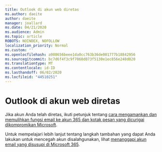 ```yaml
---
title: Outlook di akun web diretas
ms.author: daeite
author: daeite
manager: joallard
ms.date: 04/21/2020
ms.audience: Admin
ms.topic: article
ROBOTS: NOINDEX, NOFOLLOW
localization_priority: Normal
ms.custom: ''
ms.openlocfilehash: a988656beee1da0cc763b36de001777b18842956
ms.sourcegitcommit: bc7d6f4f3c9f7060d073f5130e1ec856e248d020
ms.translationtype: MT
ms.contentlocale: id-ID
ms.lasthandoff: 06/02/2020
ms.locfileid: "44510251"
---
```

# <a name="outlook-on-the-web-account-hacked"></a>Outlook di akun web diretas

Jika akun Anda telah diretas, ikuti petunjuk tentang [cara mengamankan dan memulihkan fungsi email ke akun 365 dan kotak pesan yang dicurigai dikompromikan Microsoft](https://docs.microsoft.com/microsoft-365/security/office-365-security/responding-to-a-compromised-email-account).

Untuk mempelajari lebih lanjut tentang langkah tambahan yang dapat Anda lakukan untuk mencegah akun disalahgunakan, lihat [menanggapi akun email yang disusupi di Microsoft 365](https://docs.microsoft.com/microsoft-365/security/office-365-security/responding-to-a-compromised-email-account).